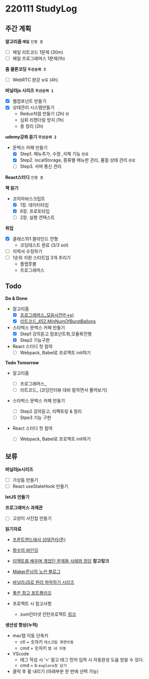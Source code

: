 # 220111 StudyLog

## **주간 계획**

**알고리즘 `매일`** `진행 중`

- [ ] 매일 리트코드 1문제 (30m)
- [ ] 매일 프로그래머스 1문제(1h)

**줌 클론코딩 `우선순위 3`**

- [ ] WebRTC 완강 `보류` (4h)

**바닐라js 시리즈 `우선순위 1`**

- [x] 웹컴포넌트 만들기
- [x] 상태관리 시스템만들기
  - Redux처럼 만들기 (2h) `완`
  - 심회 리렌더링 방지 (1h)
  - 총 정리 (2h)

**udemy강좌 듣기 `우선순위 2`**

- 문벅스 카페 만들기
  - [x] Step1. 메뉴추가, 수정 ,삭제 기능 `완료`
  - [x] Step2. localStorage, 종류별 메뉴판 관리, 품절 상태 관리 `완료`
  - [ ] Step3. 서버 통신 관리

**React스터디** `진행 중`

**책 읽기**

- 코어자바스크립트
  - [x] 1장. 데이터타입
  - [x] 6장. 프로토타입
  - [ ] 2장. 실행 컨텍스트

**취업**

- [x] 클래스101 블라인드 전형
  - 코딩테스트 완료 (3/3 sol)
- [ ] 이력서 수정하기
- [ ] 1순위 지원 스타트업 3개 추리기
  - 플랩풋볼
  - 프로그래머스

## **Todo**

**Do & Done**

- 알고리즘
  - [x] [프로그래머스\_모음사전(f->s)](<https://github.com/Outwater/algorithm-playground/blob/8c04426cdc7120daa91ab1f6404ba89fb42071dd/Programmers/level2/%EB%AA%A8%EC%9D%8C%EC%82%AC%EC%A0%84(re).js>)
  - [x] [리트코드\_452.MinNumOfBurstBallons](https://github.com/Outwater/algorithm-playground/blob/main/leetcode/452.MinNumOfBurstBallons.js)
- 스타벅스 문벅스 카페 만들기
  - [x] Step1 강의듣고 컴포넌트화,모듈화진행
  - [x] Step2 기능구현
- React 스터디 첫 참여
  - [ ] Webpack, Babel로 프로젝트 init하기

**Todo Tomorrow**

- 알고리즘

  - [ ] 프로그래머스\_
  - [ ] 리트코드\_ (코딩인터뷰 대비 말하면서 풀어보기)

- 스타벅스 문벅스 카페 만들기

  - [ ] Step2 강의듣고, 리팩토링 & 정리
  - [ ] Stpe3 기능 구현

- React 스터디 첫 참여
  - [ ] Webpack, Babel로 프로젝트 init하기

## **보류**

**바닐라js시리즈**

- [ ] 가상돔 만들기
- [ ] React useStateHook 만들기

**letJS 만들기**

**프로그래머스 과제관**

- [ ] 고양이 사진첩 만들기

**읽기자료**

- [프론트엔드에서 상태관리(준)](https://blog.makerjun.com/bebaa351-86b0-44a1-8a55-d3e239d3c238)
- [함수의 바인딩](https://ko.javascript.info/bind)
- [리액트를 배우며 겪었던 문제들 사례와 정답](React-questions)
  **참고링크**

- [Maker준님의 노션 블로그](https://blog.makerjun.com/)
- [바닐라JS로 원리 파악하기 시리즈](https://junilhwang.github.io/TIL/Javascript/Design/Vanilla-JS-Component/#_1-%E1%84%87%E1%85%AE%E1%86%AF%E1%84%91%E1%85%A7%E1%86%AB%E1%84%92%E1%85%A1%E1%86%B7%E1%84%8B%E1%85%B3%E1%86%AF-%E1%84%80%E1%85%A1%E1%86%B7%E1%84%8C%E1%85%B5%E1%84%92%E1%85%A1%E1%84%80%E1%85%B5)
- [좋은 참고 포트폴리오](https://tulip-primula-da4.notion.site/f2febd84e3be40f5a00374807ad7eba2)
- 프로젝트 시 참고사항
  - zum인터넷 인턴프로젝트 [링크](https://zuminternet.github.io/zum-front-investing-clone/)

**생산성 향상(누적)**

- mac탭 이동 단축키
  - ctl + 숫자키 `데스크탑 화면이동`
  - cmd + 숫자키 `탭 내 이동`
- VScode
  - 태그 작성 시 '<' 말고 태그 먼저 입력 시 자동완성 도움 받을 수 있다.
  - cmd + b `explore창 닫기`
- 클릭 후 휠 내리기 (아래부분 한 번에 선택 가능)
